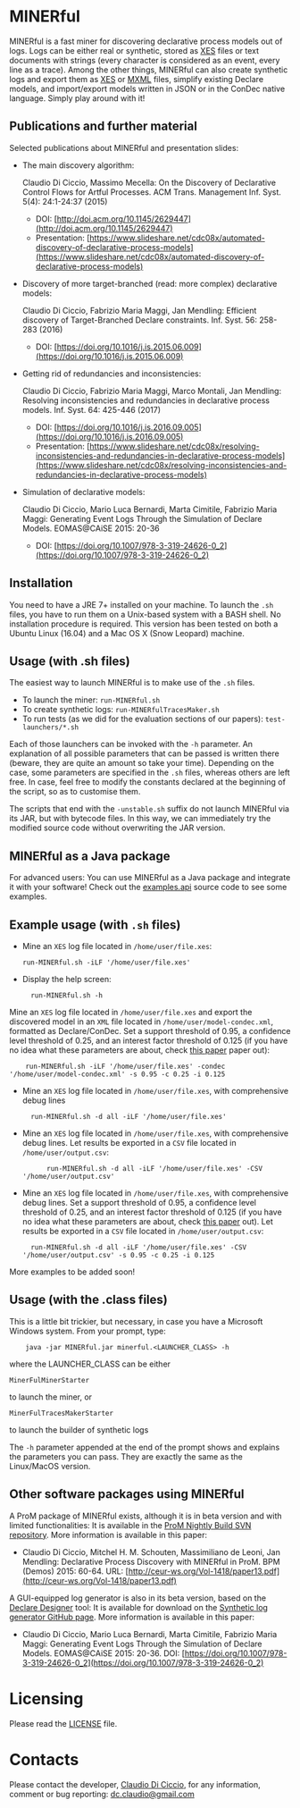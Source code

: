 MINERful
=========================

MINERful is a fast miner for discovering declarative process models out of logs. Logs can be either real or synthetic, stored as [XES](http://www.xes-standard.org/) files or text documents with strings (every character is considered as an event, every line as a trace). Among the other things, MINERful can also create synthetic logs and export them as [XES](http://www.xes-standard.org/) or [MXML](http://www.processmining.org/logs/mxml) files, simplify existing Declare models, and import/export models written in JSON or in the ConDec native language. Simply play around with it!

Publications and further material
------------
Selected publications about MINERful and presentation slides:
  - The main discovery algorithm:
  
    Claudio Di Ciccio, Massimo Mecella: On the Discovery of Declarative Control Flows for Artful Processes. ACM Trans. Management Inf. Syst. 5(4): 24:1-24:37 (2015)
    - DOI: [http://doi.acm.org/10.1145/2629447](http://doi.acm.org/10.1145/2629447)
    - Presentation: [https://www.slideshare.net/cdc08x/automated-discovery-of-declarative-process-models](https://www.slideshare.net/cdc08x/automated-discovery-of-declarative-process-models)
    
  - Discovery of more target-branched (read: more complex) declarative models:
  
    Claudio Di Ciccio, Fabrizio Maria Maggi, Jan Mendling: Efficient discovery of Target-Branched Declare constraints. Inf. Syst. 56: 258-283 (2016)
    - DOI: [https://doi.org/10.1016/j.is.2015.06.009](https://doi.org/10.1016/j.is.2015.06.009)
    
  - Getting rid of redundancies and inconsistencies:
  
    Claudio Di Ciccio, Fabrizio Maria Maggi, Marco Montali, Jan Mendling: Resolving inconsistencies and redundancies in declarative process models. Inf. Syst. 64: 425-446 (2017)
    - DOI: [https://doi.org/10.1016/j.is.2016.09.005](https://doi.org/10.1016/j.is.2016.09.005)
    - Presentation: [https://www.slideshare.net/cdc08x/resolving-inconsistencies-and-redundancies-in-declarative-process-models](https://www.slideshare.net/cdc08x/resolving-inconsistencies-and-redundancies-in-declarative-process-models)
    
  - Simulation of declarative models:
  
    Claudio Di Ciccio, Mario Luca Bernardi, Marta Cimitile, Fabrizio Maria Maggi: Generating Event Logs Through the Simulation of Declare Models. EOMAS@CAiSE 2015: 20-36
    - DOI: [https://doi.org/10.1007/978-3-319-24626-0_2](https://doi.org/10.1007/978-3-319-24626-0_2)

Installation
------------

You need to have a JRE 7+ installed on your machine.
To launch the `.sh` files, you have to run them on a Unix-based system with a BASH shell.
No installation procedure is required.
This version has been tested on both a Ubuntu Linux (16.04) and a Mac OS X (Snow Leopard) machine.

Usage (with .sh files)
---------
The easiest way to launch MINERful is to make use of the `.sh` files.
  - To launch the miner: `run-MINERful.sh`
  - To create synthetic logs: `run-MINERfulTracesMaker.sh`
  - To run tests (as we did for the evaluation sections of our papers): `test-launchers/*.sh`

Each of those launchers can be invoked with the `-h` parameter. An explanation of all possible parameters that can be passed is written there (beware, they are quite an amount so take your time). Depending on the case, some parameters are specified in the `.sh` files, whereas others are left free.
In case, feel free to modify the constants declared at the beginning of the script, so as to customise them.

The scripts that end with the `-unstable.sh` suffix do not launch MINERful via its JAR, but with bytecode files. In this way, we can immediately try the modified source code without overwriting the JAR version.

MINERful as a Java package
---------

For advanced users: You can use MINERful as a Java package and integrate it with your software! Check out the [examples.api](https://github.com/cdc08x/MINERful/tree/master/src/minerful/examples/api) source code to see some examples.

Example usage (with `.sh` files)
--------
- Mine an `XES` log file located in `/home/user/file.xes`:

      run-MINERful.sh -iLF '/home/user/file.xes' 

- Display the help screen:

      	run-MINERful.sh -h
  
 Mine an `XES` log file located in `/home/user/file.xes` and export the discovered model in an `XML` file located in `/home/user/model-condec.xml`, formatted as Declare/ConDec. Set a support threshold of 0.95, a confidence level threshold of 0.25, and an interest factor threshold of 0.125 (if you have no idea what these parameters are about, check [this paper](http://doi.acm.org/10.1145/2629447) paper out):

      	run-MINERful.sh -iLF '/home/user/file.xes' -condec '/home/user/model-condec.xml' -s 0.95 -c 0.25 -i 0.125
  
- Mine an `XES` log file located in `/home/user/file.xes`, with comprehensive debug lines

       	run-MINERful.sh -d all -iLF '/home/user/file.xes' 
  
- Mine an `XES` log file located in `/home/user/file.xes`, with comprehensive debug lines. Let results be exported in a `CSV` file located in `/home/user/output.csv`:

     		run-MINERful.sh -d all -iLF '/home/user/file.xes' -CSV '/home/user/output.csv'
    
- Mine an `XES` log file located in `/home/user/file.xes`, with comprehensive debug lines. Set a support threshold of 0.95, a confidence level threshold of 0.25, and an interest factor threshold of 0.125 (if you have no idea what these parameters are about, check [this paper](http://doi.acm.org/10.1145/2629447) out). Let results be exported in a `CSV` file located in `/home/user/output.csv`:

      	run-MINERful.sh -d all -iLF '/home/user/file.xes' -CSV '/home/user/output.csv' -s 0.95 -c 0.25 -i 0.125

More examples to be added soon!

Usage (with the .class files)
---------

This is a little bit trickier, but necessary, in case you have a Microsoft Windows system.
From your prompt, type:

        java -jar MINERful.jar minerful.<LAUNCHER_CLASS> -h

where the LAUNCHER_CLASS can be either

  	MinerFulMinerStarter
to launch the miner, or

  	MinerFulTracesMakerStarter
to launch the builder of synthetic logs

  The `-h` parameter appended at the end of the prompt shows and explains the parameters you can pass. They are exactly the same as the Linux/MacOS version.

Other software packages using MINERful
---------

A ProM package of MINERful exists, although it is in beta version and with limited functionalities: It is available in the [ProM Nightly Build SVN repository](https://svn.win.tue.nl/repos/prom/Packages/DeclareMinerFul/Trunk/). More information is available in this paper:
  - Claudio Di Ciccio, Mitchel H. M. Schouten, Massimiliano de Leoni, Jan Mendling: Declarative Process Discovery with MINERful in ProM. BPM (Demos) 2015: 60-64. URL: [http://ceur-ws.org/Vol-1418/paper13.pdf](http://ceur-ws.org/Vol-1418/paper13.pdf)

A GUI-equipped log generator is also in its beta version, based on the [Declare Designer](http://ceur-ws.org/Vol-489/paper1.pdf) tool: It is available for download on the [Synthetic log generator GitHub page](https://github.com/processmining/synthetic-log-generator). More information is available in this paper:
  - Claudio Di Ciccio, Mario Luca Bernardi, Marta Cimitile, Fabrizio Maria Maggi: Generating Event Logs Through the Simulation of Declare Models. EOMAS@CAiSE 2015: 20-36. DOI: [https://doi.org/10.1007/978-3-319-24626-0_2](https://doi.org/10.1007/978-3-319-24626-0_2)

Licensing
=========================
Please read the [LICENSE](https://github.com/cdc08x/MINERful/edit/master/LICENSE) file.

Contacts
=========================

Please contact the developer, [Claudio Di Ciccio](https://www.wu.ac.at/en/infobiz/team/diciccio/), for any information, comment or bug reporting:
[dc.claudio@gmail.com](mailto:dc.claudio@gmail.com)
